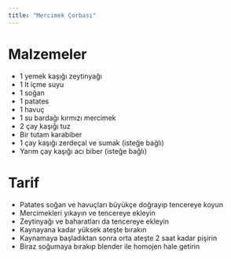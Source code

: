 ```yaml
---
title: "Mercimek Çorbası"
---
```


# Malzemeler

 - 1 yemek kaşığı zeytinyağı
 - 1 lt içme suyu
 - 1 soğan
 - 1 patates
 - 1 havuç
 - 1 su bardağı kırmızı mercimek
 - 2 çay kaşığı tuz
 - Bir tutam karabiber
 - 1 çay kaşığı zerdeçal ve sumak (isteğe bağlı)
 - Yarım çay kaşığı acı biber (isteğe bağlı) 

# Tarif

 - Patates soğan ve havuçları büyükçe doğrayıp tencereye koyun
 - Mercimekleri yıkayın ve tencereye ekleyin
 - Zeytinyağı ve baharatları da tencereye ekleyin
 - Kaynayana kadar yüksek ateşte bırakın
 - Kaynamaya başladıktan sonra orta ateşte 2 saat kadar pişirin
 - Biraz soğumaya bırakıp blender ile homojen hale getirin